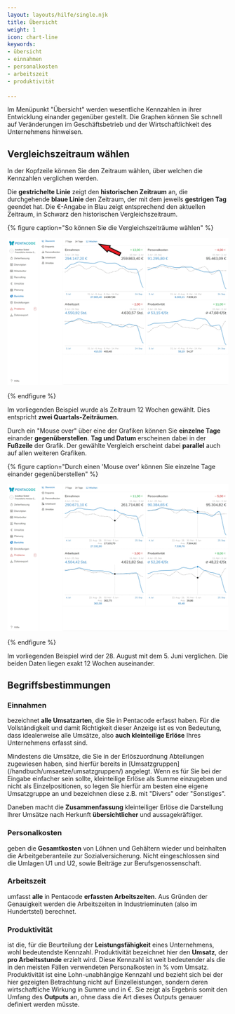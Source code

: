 ```yaml
---
layout: layouts/hilfe/single.njk
title: Übersicht
weight: 1
icon: chart-line
keywords:
- übersicht
- einnahmen
- personalkosten
- arbeitszeit
- produktivität

---
```

Im Menüpunkt "Übersicht" werden wesentliche Kennzahlen in ihrer Entwicklung einander gegenüber gestellt.
Die Graphen können Sie schnell auf Veränderungen im Geschäftsbetrieb und der Wirtschaftlichkeit des Unternehmens hinweisen.

## Vergleichszeitraum wählen

In der Kopfzeile können Sie den Zeitraum wählen, über welchen die Kennzahlen verglichen werden.

Die **gestrichelte Linie** zeigt den **historischen Zeitraum** an, die durchgehende **blaue Linie** den Zeitraum, der mit dem jeweils **gestrigen Tag** geendet hat. Die €-Angabe in Blau zeigt entsprechend den aktuellen Zeitraum, in Schwarz den historischen Vergleichszeitraum.

{% figure caption="So können Sie die Vergleichszeiträume wählen" %}

<img src="uebersicht_zeitraum.webp"/>

{% endfigure %}

Im vorliegenden Beispiel wurde als Zeitraum 12 Wochen gewählt. Dies entspricht **zwei Quartals-Zeiträumen**.

Durch ein "Mouse over" über eine der Grafiken können Sie **einzelne Tage** einander **gegenüberstellen**.  **Tag und Datum** erscheinen dabei in der **Fußzeile** der Grafik. Der gewählte Vergleich erscheint dabei **parallel** auch auf allen weiteren Grafiken.

{% figure caption="Durch einen 'Mouse over' können Sie einzelne Tage einander gegenüberstellen" %}

<img src="uebersicht_zeitpunkt.webp"/>

{% endfigure %}

Im vorliegenden Beispiel wird der 28. August mit dem 5. Juni verglichen. Die beiden Daten liegen exakt 12 Wochen auseinander.

## Begriffsbestimmungen

### Einnahmen

bezeichnet **alle Umsatzarten**, die Sie in Pentacode erfasst haben. Für die Vollständigkeit und damit Richtigkeit dieser Anzeige ist es von Bedeutung, dass idealerweise alle Umsätze, also **auch kleinteilige Erlöse** Ihres Unternehmens erfasst sind.

Mindestens die Umsätze, die Sie in der Erlöszuordnung Abteilungen zugewiesen haben, sind hierfür bereits in [Umsatzgruppen]\(/handbuch/umsaetze/umsatzgruppen/) angelegt. Wenn es für Sie bei der Eingabe einfacher sein sollte, kleinteilige Erlöse als Summe einzugeben und nicht als Einzelpositionen, so legen Sie hierfür am besten eine eigene Umsatzgruppe an und bezeichnen diese z.B. mit "Divers" oder "Sonstiges".

Daneben macht die **Zusammenfassung** kleinteiliger Erlöse die Darstellung Ihrer Umsätze nach Herkunft **übersichtlicher** und aussagekräftiger.

### Personalkosten

geben die **Gesamtkosten** von Löhnen und Gehältern wieder und beinhalten die Arbeitgeberanteile zur Sozialversicherung. Nicht eingeschlossen sind die Umlagen U1 und U2, sowie Beiträge zur Berufsgenossenschaft.

### Arbeitszeit

umfasst **alle** in Pentacode **erfassten Arbeitszeiten**. Aus Gründen der Genauigkeit werden die Arbeitszeiten in Industrieminuten (also im Hundertstel) berechnet.

### Produktivität

ist die, für die Beurteilung der **Leistungsfähigkeit** eines Unternehmens, wohl bedeutendste Kennzahl. Produktivität bezeichnet hier den **Umsatz**, der **pro Arbeitsstunde** erzielt wird. Diese Kennzahl ist weit bedeutender als die in den meisten Fällen verwendeten Personalkosten in % vom Umsatz. Produktivität ist eine Lohn-unabhängige Kennzahl und bezieht sich bei der hier gezeigten Betrachtung nicht auf Einzelleistungen, sondern deren wirtschaftliche Wirkung in Summe und in €. Sie zeigt als Ergebnis somit den Umfang des **Outputs** an, ohne dass die Art dieses Outputs genauer definiert werden müsste.
